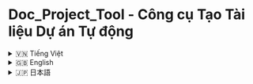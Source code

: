 # Doc_Project_Tool - Công cụ Tạo Tài liệu Dự án Tự động

<details>
<summary>🇻🇳 Tiếng Việt</summary>

## 1. Giới thiệu

**Doc_Project_Tool** là một công cụ Python mạnh mẽ được thiết kế để tự động tạo ra tài liệu dự án một cách nhanh chóng và hiệu quả. Công cụ này quét qua cấu trúc thư mục của dự án, liệt kê các thư mục và tệp, đồng thời trích xuất nội dung của các tệp mã nguồn phổ biến (như Python, JavaScript, Java, HTML, CSS, Shell scripts, v.v.) để đưa vào tài liệu.

**Mục tiêu chính của Doc_Project_Tool là:**

- **Tiết kiệm thời gian:** Tự động hóa quá trình tạo tài liệu, loại bỏ công việc thủ công tốn thời gian.
- **Dễ sử dụng:** Giao diện người dùng đồ họa trực quan (GUI) giúp người dùng không cần có kiến thức lập trình sâu vẫn có thể sử dụng.
- **Linh hoạt:** Hỗ trợ cấu hình các thư mục và tệp loại trừ, định dạng đầu ra (TXT hoặc Markdown), giúp tùy chỉnh tài liệu theo nhu cầu.
- **Tài liệu chi tiết:** Tạo ra tài liệu rõ ràng, dễ đọc, giúp người khác nhanh chóng nắm bắt cấu trúc và nội dung dự án.

**Ai nên sử dụng Doc_Project_Tool?**

- **Lập trình viên:** Muốn nhanh chóng tạo tài liệu cho dự án cá nhân hoặc dự án nhóm để chia sẻ, lưu trữ, hoặc bàn giao.
- **Người quản lý dự án:** Cần tài liệu tổng quan về cấu trúc và các thành phần của dự án để theo dõi và quản lý dự án hiệu quả.
- **Sinh viên/Người học:**  Muốn tạo tài liệu cho các bài tập, đồ án, hoặc dự án học tập một cách chuyên nghiệp.

## 2. Tính năng

**Doc_Project_Tool** cung cấp các tính năng nổi bật sau:

- **Quét nhiều thư mục dự án:**  Hỗ trợ chọn nhiều thư mục dự án cùng lúc, cho phép tạo tài liệu cho các dự án lớn hoặc tổ hợp dự án.
- **Loại trừ thư mục con và tệp:** Cho phép người dùng chỉ định các thư mục con và tệp/phần mở rộng tệp cần loại trừ khỏi quá trình tạo tài liệu, giúp tập trung vào các thành phần quan trọng của dự án.
- **Hỗ trợ định dạng đầu ra TXT và Markdown:**
    - **TXT:** Định dạng văn bản thuần túy, dễ đọc trong mọi trình soạn thảo văn bản.
    - **Markdown (.md):** Định dạng phổ biến cho tài liệu, hỗ trợ định dạng văn bản (tiêu đề, danh sách, code block...), dễ dàng chuyển đổi sang HTML và các định dạng khác. Markdown rất thích hợp để đăng tải tài liệu lên các nền tảng như GitHub, GitLab, v.v.
- **Liệt kê cấu trúc thư mục rõ ràng:** Tài liệu được tạo ra thể hiện cấu trúc thư mục dự án một cách trực quan bằng cách sử dụng ký tự đồ họa ASCII (cho TXT) hoặc định dạng danh sách (cho Markdown), giúp dễ dàng hình dung cấu trúc dự án.
- **Trích xuất và hiển thị nội dung tệp mã nguồn:**  Đối với các tệp có phần mở rộng phổ biến như `.py`, `.js`, `.java`, `.cpp`, `.html`, `.css`, `.bat`, `.sh`, `.txt`, `.env`, công cụ sẽ trích xuất và hiển thị nội dung của chúng trong tài liệu (có syntax highlighting đơn giản bằng cách bao quanh code block bằng ```).
- **Xử lý lỗi và bỏ qua tệp/thư mục:**  Công cụ xử lý các lỗi như "Không tìm thấy tệp/thư mục" hoặc "Lỗi truy cập" một cách mềm dẻo và ghi lại thông tin về các lỗi và các tệp/thư mục bị bỏ qua trong tài liệu đầu ra, giúp người dùng biết được những vấn đề có thể xảy ra.
- **Chế độ Verbose (tùy chọn):** Khi bật chế độ Verbose, tài liệu sẽ hiển thị thêm thông tin chi tiết như số lượng tệp và thư mục đã xử lý.
- **Giao diện người dùng đồ họa (GUI) thân thiện:** Sử dụng thư viện `customtkinter` và `tkinter`, cung cấp giao diện trực quan, dễ sử dụng cho người dùng không chuyên về kỹ thuật.
- **Thông báo hoàn thành và Mở thư mục đầu ra:**  Sau khi tạo tài liệu thành công, công cụ hiển thị thông báo hoàn thành và cung cấp nút để mở nhanh chóng thư mục chứa tài liệu vừa tạo.

## 3. Cấu trúc Dự án

```
Doc_Project_Tool/
├── .git/             (Thư mục Git - không liệt kê khi tạo tài liệu)
├── .gitignore        (File chỉ định các tệp/thư mục Git bỏ qua)
├── Core/             (Thư mục chứa mã nguồn chính của công cụ)
│   ├── Tool.py       (File mã nguồn Python chính của công cụ)
├── moitruongao/     (Thư mục môi trường ảo Python - có thể liệt kê hoặc loại trừ)
├── run.bat           (File batch để chạy ứng dụng trên Windows)
```

- **`.git/`**: Thư mục Git chứa thông tin về lịch sử phiên bản của dự án. (Thường được loại trừ khỏi tài liệu).
- **`.gitignore`**: File văn bản liệt kê các file và thư mục mà Git sẽ bỏ qua, không theo dõi và không commit.
- **`Core/`**: Thư mục chứa mã nguồn Python chính của công cụ.
    - **`Tool.py`**: File Python chứa toàn bộ logic của công cụ, giao diện người dùng, và các chức năng tạo tài liệu.
- **`moitruongao/`**: Thư mục môi trường ảo Python. Thư mục này chứa các thư viện Python riêng biệt cho dự án này, giúp tránh xung đột phiên bản thư viện với các dự án khác. (Có thể được đưa vào tài liệu nếu bạn không loại trừ).
- **`run.bat`**: File batch script (trên Windows) giúp kích hoạt môi trường ảo và chạy file `Tool.py` một cách dễ dàng.

## 4. Cài đặt

### Điều kiện tiên quyết

Trước khi cài đặt và sử dụng **Doc_Project_Tool**, bạn cần đảm bảo rằng hệ thống của bạn đã cài đặt:

1. **Python:** Phiên bản Python 3.8 trở lên. Bạn có thể tải Python từ trang web chính thức: [https://www.python.org/downloads/](https://www.python.org/downloads/)

2. **pip:** (Thường được cài đặt cùng với Python) Pip là trình quản lý gói cho Python, dùng để cài đặt các thư viện cần thiết cho dự án.

### Các bước cài đặt

1. **Tải Dự án:** Clone hoặc tải xuống mã nguồn của dự án **Doc_Project_Tool** từ GitHub (hoặc nguồn cung cấp khác).

   ```bash
   git clone [URL_repository_GitHub_của_bạn]
   cd Doc_Project_Tool
   ```

2. **Tạo Môi trường Ảo (khuyến khích):**  Sử dụng môi trường ảo giúp quản lý các thư viện Python cho từng dự án một cách độc lập. Trong thư mục dự án **Doc_Project_Tool**, chạy lệnh sau để tạo môi trường ảo có tên `moitruongao`:

   ```bash
   python -m venv moitruongao
   ```

3. **Kích hoạt Môi trường Ảo:**

   - **Trên Windows:** Chạy file `run.bat` trong thư mục dự án. File `run.bat` sẽ tự động kích hoạt môi trường ảo và chạy ứng dụng.

     Hoặc, bạn có thể kích hoạt thủ công bằng lệnh sau trong Command Prompt hoặc PowerShell:
     ```bash
     moitruongao\Scripts\activate.bat
     ```

   - **Trên macOS/Linux:** Chạy lệnh sau trong Terminal:
     ```bash
     source moitruongao/bin/activate
     ```

4. **Cài đặt Thư viện (nếu cần):** **Doc_Project_Tool** sử dụng các thư viện sau: `customtkinter`, `tkinter`, và `ttk`.  Các thư viện này đã được import trong file `Tool.py`, nhưng nếu bạn gặp lỗi thiếu thư viện khi chạy, hãy đảm bảo chúng đã được cài đặt trong môi trường ảo.

   Mở file `run.bat` bạn sẽ thấy dòng: `pip install -r requirements.txt`.  File `requirements.txt` (nếu có trong repository) sẽ liệt kê các thư viện cần thiết.

   Nếu file `requirements.txt` không có, bạn có thể tự cài đặt các thư viện (trong khi môi trường ảo đang được kích hoạt) bằng lệnh `pip install`:
   ```bash
   pip install customtkinter tkinter ttkbootstrap
   ```
   (Lưu ý: `ttkbootstrap` là một theme cho `tkinter`, không bắt buộc. `customtkinter` đã bao gồm nhiều theme đẹp, `ttkbootstrap` có thể không cần thiết.)

5. **Chạy Ứng dụng:**

   - **Trên Windows (khuyến khích):** Chạy file `run.bat`. File này sẽ kích hoạt môi trường ảo (nếu chưa) và sau đó chạy file `Core\Tool.py` để khởi động ứng dụng GUI.

   - **Chạy trực tiếp (mọi hệ điều hành sau khi kích hoạt môi trường ảo):**
     Di chuyển đến thư mục `Core/` và chạy lệnh:
     ```bash
     cd Core
     python Tool.py
     ```

     Hoặc, từ thư mục gốc dự án, chạy:
     ```bash
     python Core/Tool.py
     ```

     Giao diện đồ họa của **Doc_Project_Tool** sẽ hiện lên.

## 5. Cách Sử dụng

### Giao diện Người dùng Đồ họa (GUI)

Khi chạy file `Tool.py` hoặc `run.bat`, bạn sẽ thấy giao diện chính của **Doc_Project_Tool**:

Giao diện được chia thành các phần chính:

1. **Chọn Thư mục Dự án:**  Khu vực này cho phép bạn thêm và quản lý các thư mục dự án mà bạn muốn tạo tài liệu.
    - **Danh sách Thư mục Dự án:** Hiển thị danh sách các thư mục đã được chọn.
    - **Nút "Thêm":**  Mở hộp thoại chọn thư mục để thêm thư mục dự án vào danh sách.
    - **Nút "Xóa":** Xóa thư mục đang được chọn khỏi danh sách.

2. **Cài đặt Loại trừ:** Khu vực này dùng để cấu hình các loại trừ.
    - **Thư mục con loại trừ:** Một text box lớn để bạn nhập danh sách các tên thư mục con cần loại trừ (ví dụ: `__pycache__`, `venv`, `.git`). Mỗi tên thư mục con trên một dòng.
    - **Tệp loại trừ:**  Một text box lớn để nhập danh sách các phần mở rộng tệp hoặc tên tệp cần loại trừ (ví dụ: `.pyc`, `desktop.ini`, `.json`, `*.log`). Mỗi phần mở rộng hoặc tên tệp trên một dòng.
    - **Nút "Thêm mặc định":** Điền sẵn danh sách các thư mục con và tệp loại trừ mặc định (thường dùng).

3. **Cài đặt Đầu ra:**  Khu vực cấu hình thư mục đầu ra và tên file tài liệu.
    - **Thư mục Đầu ra:**
        - **Label "Thư mục đầu ra":** Nhãn cho trường thư mục đầu ra.
        - **Trường nhập đường dẫn:** Hiển thị đường dẫn thư mục đầu ra hiện tại (mặc định là thư mục hiện tại "."). Bạn có thể nhập trực tiếp đường dẫn hoặc sử dụng nút "Chọn...".
        - **Nút "Chọn...":** Mở hộp thoại chọn thư mục để chọn thư mục đầu ra.
    - **Tên tệp:**
        - **Label "Tên tệp":** Nhãn cho trường tên tệp.
        - **Trường nhập tên tệp cơ sở:**  Nhập tên tệp cơ sở (ví dụ: `tai_lieu_du_an`). Tên file cuối cùng sẽ có dạng `[tên_tệp_cơ_sở].txt` hoặc `[tên_tệp_cơ_sở].md`, có thể có thêm số thứ tự nếu file đã tồn tại.

4. **Định dạng Đầu ra:** Lựa chọn định dạng tài liệu đầu ra:
    - **Radio button "txt":**  Chọn định dạng văn bản thuần túy `.txt`.
    - **Radio button "Markdown":** Chọn định dạng Markdown `.md`.

5. **Tùy chọn & Thực thi:**
    - **Checkbox "Verbose":**  Bật chế độ verbose để hiển thị thêm thông tin chi tiết trong tài liệu đầu ra (số tệp, thư mục đã xử lý).
    - **Nút "Tạo Tài Liệu":** Nút chính để bắt đầu quá trình tạo tài liệu dự án. Nhấn nút này sau khi đã cấu hình xong các cài đặt.

6. **Hiển thị Đầu ra:**  Text box lớn ở cuối giao diện để hiển thị các thông báo trong quá trình tạo tài liệu, cũng như các thông báo lỗi, cảnh báo, và thông báo hoàn thành.

### Giải thích các Trường Nhập

- **Thư mục Dự án:** Chọn một hoặc nhiều thư mục gốc của dự án mà bạn muốn tạo tài liệu cấu trúc và nội dung.
- **Thư mục con loại trừ:** Liệt kê các thư mục con (nằm trong các thư mục dự án đã chọn) mà bạn muốn bỏ qua, không đưa vào tài liệu. Ví dụ: `__pycache__`, `node_modules`, `venv`, `.git`. Mỗi thư mục con trên một dòng.
- **Tệp loại trừ:**  Liệt kê các phần mở rộng tệp (ví dụ: `.pyc`, `.log`, `.tmp`) hoặc tên tệp cụ thể mà bạn muốn bỏ qua. Ví dụ: `.log`, `temp.txt`, `*.bak`.  Mỗi loại trừ trên một dòng.
- **Thư mục Đầu ra:**  Chọn thư mục mà bạn muốn lưu file tài liệu được tạo ra. Nếu bạn không chọn, file sẽ được lưu trong thư mục hiện tại của ứng dụng.
- **Tên tệp:**  Đặt tên cho file tài liệu đầu ra (ví dụ: `project_docs`). Tên file cuối cùng sẽ được thêm phần mở rộng `.txt` hoặc `.md` tùy theo định dạng bạn chọn, và có thể thêm số nếu file trùng tên đã tồn tại.
- **Định dạng:** Chọn giữa `.txt` (văn bản thuần túy) hoặc `.md` (Markdown) cho tài liệu đầu ra.
- **Verbose:**  Nếu đánh dấu vào checkbox "Verbose", tài liệu sẽ bao gồm thêm thông tin về số lượng file và thư mục đã được xử lý.

**Quy trình sử dụng:**

1. **Thêm Thư mục Dự án:** Nhấn nút "Thêm" để chọn một hoặc nhiều thư mục dự án. Các thư mục đã chọn sẽ hiển thị trong danh sách.
2. **Cấu hình Loại trừ (tùy chọn):**  Nhập các thư mục con và tệp cần loại trừ vào các text box tương ứng. Hoặc nhấn "Thêm mặc định" để sử dụng danh sách loại trừ phổ biến.
3. **Chọn Thư mục Đầu ra:** Chọn thư mục bạn muốn lưu tài liệu. Nếu bạn không thay đổi, file sẽ được lưu trong thư mục hiện tại của ứng dụng.
4. **Nhập Tên tệp:** Nhập tên cơ sở cho file tài liệu.
5. **Chọn Định dạng Đầu ra:** Chọn "txt" hoặc "Markdown".
6. **Chọn Verbose (tùy chọn):** Đánh dấu vào checkbox "Verbose" nếu muốn.
7. **Nhấn "Tạo Tài Liệu":**  Nhấn nút này để bắt đầu quá trình tạo tài liệu.
8. **Theo dõi Đầu ra:** Xem text box "Hiển thị Đầu ra" để theo dõi tiến trình, thông báo lỗi, và thông báo hoàn thành.
9. **Kiểm tra Tài liệu:** Sau khi hoàn thành, kiểm tra file tài liệu được tạo ra trong thư mục đầu ra bạn đã chọn. Nhấn nút "Đi tới thư mục" trong hộp thoại hoàn thành để mở thư mục chứa tài liệu.

## 6. Ví dụ Sử dụng

Để giúp bạn dễ dàng hình dung cách sử dụng **Doc_Project_Tool**, chúng ta sẽ xem xét một số ví dụ minh họa cụ thể:

### Ví dụ 1: Tạo tài liệu TXT cơ bản cho một dự án Python nhỏ

**Tình huống:** Bạn có một dự án Python đơn giản tên là `my_python_project` có cấu trúc như sau:

```
my_python_project/
├── main.py
├── utils/
│   ├── helper.py
└── requirements.txt
```

Bạn muốn tạo một tài liệu TXT đơn giản để xem cấu trúc dự án và nội dung các file code Python.

**Các bước thực hiện:**

1. **Khởi động Doc_Project_Tool:** Chạy file `run.bat` (Windows) hoặc `python Core/Tool.py` (macOS/Linux) để mở giao diện ứng dụng.

2. **Thêm Thư mục Dự án:**
   - Nhấn nút **"Thêm"** trong khu vực **"Chọn Thư mục Dự án"**.
   - Chọn thư mục `my_python_project` từ hộp thoại chọn thư mục và nhấn **"Chọn Thư mục"**.
   - Thư mục `my_python_project` sẽ xuất hiện trong danh sách **Thư mục Dự án**.

3. **Cài đặt Loại trừ:**  Để ví dụ đơn giản, chúng ta sẽ **không** loại trừ thư mục con hoặc tệp nào. Để trống các text box **"Thư mục con loại trừ"** và **"Tệp loại trừ"**.

4. **Cài đặt Đầu ra:**
   - **Thư mục Đầu ra:** Để mặc định (thường là thư mục hiện tại của ứng dụng).
   - **Tên tệp:** Nhập `tai_lieu_python_project` vào trường **"Tên tệp"**.

5. **Định dạng Đầu ra:** Chọn radio button **"txt"** để tạo tài liệu định dạng TXT.

6. **Tùy chọn Verbose:** Để ví dụ này đơn giản, **không đánh dấu** vào checkbox **"Verbose"**.

7. **Thực thi:** Nhấn nút **"Tạo Tài Liệu"**.

8. **Xem kết quả:** Sau khi quá trình tạo tài liệu hoàn tất (thông báo "Hoàn thành" hiện ra), mở thư mục đầu ra bạn đã chọn. Bạn sẽ thấy file `tai_lieu_python_project.txt`.

**Nội dung file `tai_lieu_python_project.txt` (ví dụ):**

```txt
Dự án: my_python_project - ...

my_python_project/
├── main.py
└── utils/
    └── helper.py


my_python_project/
**main.py**
```python
def main():
    print("Xin chào từ my_python_project!")
    # Gọi hàm helper từ module utils
    from utils import helper
    helper.say_hello("Người dùng")

if __name__ == "__main__":
    main()
```

```
**utils\helper.py**
```python
def say_hello(name):
    print(f"Xin chào, {name} từ module helper!")
```


**Giải thích:**

- Tài liệu TXT đã được tạo thành công trong thư mục đầu ra.
- Cấu trúc thư mục `my_python_project` được liệt kê rõ ràng.
- Nội dung của các file Python (`main.py`, `utils\helper.py`) đã được trích xuất và hiển thị bên dưới, được bao quanh bởi ``` để đánh dấu code block.

---

### Ví dụ 2: Tạo tài liệu Markdown cho dự án Web và loại trừ thư mục môi trường ảo

**Tình huống:** Bạn có một dự án web front-end sử dụng HTML, CSS, JavaScript và có thư mục môi trường ảo `venv` mà bạn muốn loại trừ khỏi tài liệu. Cấu trúc dự án có thể như sau:

```
my_web_project/
├── index.html
├── css/
│   └── styles.css
├── js/
│   └── script.js
├── img/
│   └── logo.png   (Chúng ta sẽ loại trừ file ảnh này)
└── venv/          (Thư mục môi trường ảo cần loại trừ)
```

Bạn muốn tạo tài liệu Markdown, loại trừ thư mục `venv` và file ảnh `logo.png`.

**Các bước thực hiện:**

1. **Khởi động Doc_Project_Tool.**

2. **Thêm Thư mục Dự án:** Thêm thư mục `my_web_project` vào danh sách dự án như trong Ví dụ 1.

3. **Cài đặt Loại trừ:**
   - **Thư mục con loại trừ:** Trong text box **"Thư mục con loại trừ"**, nhập `venv`.
   - **Tệp loại trừ:** Trong text box **"Tệp loại trừ"**, nhập `logo.png`.

4. **Cài đặt Đầu ra:**
   - **Thư mục Đầu ra:** Chọn thư mục mong muốn, ví dụ: thư mục Desktop.
   - **Tên tệp:** Nhập `tai_lieu_web_project` vào trường **"Tên tệp"**.

5. **Định dạng Đầu ra:** Chọn radio button **"Markdown"** để tạo tài liệu định dạng Markdown.

6. **Tùy chọn Verbose:** **Có thể đánh dấu** vào checkbox **"Verbose"** nếu bạn muốn xem thông tin chi tiết về quá trình xử lý.

7. **Thực thi:** Nhấn nút **"Tạo Tài Liệu"**.

8. **Xem kết quả:** Sau khi hoàn tất, mở thư mục Desktop (hoặc thư mục đầu ra đã chọn). Bạn sẽ thấy file `tai_lieu_web_project.md`.

**Một phần nội dung file `tai_lieu_web_project.md` (ví dụ):**

```markdown
# Dự án: my_web_project - ...

my_web_project/
├── index.html
├── css/
│   └── styles.css
├── js/
│   └── script.js
├── img/
└── venv/          (Không liệt kê)


### [Xử lý file]
✅ my_web_project/index.html

- 📁 Thư mục đã quét: 2
- 📄 Tệp đã quét: 3
- 📂 Thư mục bỏ qua:
    └──venv
- 📄 Tệp bỏ qua:
    └── img\logo.png

**index.html**

```html
<!DOCTYPE html>
<html lang="en">
<head>
    <meta charset="UTF-8">
    <title>Trang Web của Tôi</title>
    <link rel="stylesheet" href="css/styles.css">
</head>
<body>
    <h1>Chào mừng đến với Trang Web của Tôi!</h1>
    <img src="img/logo.png" alt="Logo">
    <script src="js/script.js"></script>
</body>
</html>


**css\styles.css**

```css
body {
    font-family: sans-serif;
}
h1 {
    color: blue;
}


**js\script.js**

```javascript
console.log("Trang web đã được tải!");

```

**Giải thích:**

- Tài liệu Markdown đã được tạo thành công.
- Cấu trúc thư mục hiển thị dưới dạng danh sách Markdown.
- Thư mục `venv/` và file `img/logo.png` đã được loại trừ và được ghi rõ trong phần "Thư mục bỏ qua" và "Tệp bỏ qua" ở cuối tài liệu.
- Nội dung của các file HTML, CSS, JavaScript đã được trích xuất và hiển thị trong Markdown code blocks (```markdown).

---

### Khám phá thêm

Thử nghiệm với các cài đặt khác nhau như bật chế độ **"Verbose"**, thêm nhiều thư mục dự án, và tùy chỉnh danh sách loại trừ để khám phá toàn bộ khả năng của **Doc_Project_Tool**.

Chúc bạn tạo tài liệu dự án thành công!

## 7. Cấu hình Nâng cao

### File loại trừ mặc định

**Doc_Project_Tool** đã cài đặt sẵn một số thư mục con và phần mở rộng tệp loại trừ mặc định, được coi là phổ biến và thường không cần thiết trong tài liệu dự án, ví dụ:

**Thư mục con loại trừ mặc định:**
```
__pycache__
moitruongao
venv
.git
.vscode
bieutuong
memory
node_modules
uploads
chats
```

**Tệp loại trừ mặc định:**
```
.pyc
desktop.ini
.json
.txt
.rar
requirements.txt
ex.json
.jpg
.mp3
```

Bạn có thể tùy chỉnh danh sách này bằng cách chỉnh sửa trực tiếp trong các text box "Thư mục con loại trừ" và "Tệp loại trừ" trong giao diện GUI.  Nút "Thêm mặc định" sẽ giúp bạn nhanh chóng khôi phục lại danh sách loại trừ mặc định nếu bạn muốn.

### Định dạng Đầu ra

**Doc_Project_Tool** hỗ trợ hai định dạng đầu ra chính: **TXT** và **Markdown**.

- **TXT (.txt):** Tạo file văn bản thuần túy, dễ đọc bằng bất kỳ trình soạn thảo văn bản nào. Cấu trúc thư mục được biểu diễn bằng ký tự ASCII. Nội dung file code được bao quanh bởi ``` để đánh dấu code block (nhưng không có syntax highlighting). Phù hợp để đọc nhanh hoặc in ra.

- **Markdown (.md):** Tạo file Markdown, một định dạng rất phổ biến cho tài liệu kỹ thuật. Markdown cho phép định dạng văn bản phong phú hơn (tiêu đề, danh sách, code block, ...) và dễ dàng chuyển đổi sang HTML. Cấu trúc thư mục được biểu diễn bằng danh sách Markdown. Nội dung file code được bao quanh bởi ```markdown để tạo code block Markdown. Định dạng Markdown rất thích hợp để xem trực tuyến trên GitHub, GitLab, hoặc sử dụng với các công cụ tạo tài liệu tĩnh (static site generators).

Bạn có thể chọn định dạng đầu ra phù hợp với nhu cầu sử dụng của mình trước khi tạo tài liệu.

</details>

<details>
<summary>🇬🇧 English</summary>

## 1. Introduction

**Doc_Project_Tool** is a powerful Python tool designed to automatically generate project documentation quickly and efficiently. It scans through the project's directory structure, lists directories and files, and extracts the content of common source code files (such as Python, JavaScript, Java, HTML, CSS, Shell scripts, etc.) for inclusion in the documentation.

**The main goals of Doc_Project_Tool are:**

- **Save Time:** Automate the documentation process, eliminating time-consuming manual work.
- **Easy to Use:** An intuitive Graphical User Interface (GUI) makes it accessible to users without deep programming knowledge.
- **Flexible:** Supports configuration of excluded directories and files, and output formats (TXT or Markdown), allowing customization to meet specific needs.
- **Detailed Documentation:** Generates clear, easy-to-read documentation, helping others quickly understand project structure and content.

**Who should use Doc_Project_Tool?**

- **Programmers:** Who want to quickly create documentation for personal or team projects for sharing, archiving, or handover.
- **Project Managers:** Who need an overview of project structure and components for effective project tracking and management.
- **Students/Learners:** Who want to create professional-looking documentation for assignments, projects, or learning exercises.

## 2. Features

**Doc_Project_Tool** offers the following key features:

- **Scan Multiple Project Directories:** Supports selecting multiple project directories at once, allowing documentation generation for large or combined projects.
- **Exclude Subdirectories and Files:** Allows users to specify subdirectories and file extensions/names to exclude from documentation generation, focusing on essential project components.
- **TXT and Markdown Output Formats Supported:**
    - **TXT:** Plain text format, easily readable in any text editor.
    - **Markdown (.md):** Popular documentation format, supports text formatting (headings, lists, code blocks...), and easily convertible to HTML and other formats. Markdown is well-suited for online documentation platforms like GitHub, GitLab, etc.
- **Clear Directory Structure Listing:** Generated documentation visually represents the project's directory structure using ASCII art characters (for TXT) or list formatting (for Markdown), providing an easy-to-grasp project overview.
- **Source Code File Content Extraction and Display:** For files with common extensions like `.py`, `.js`, `.java`, `.cpp`, `.html`, `.css`, `.bat`, `.sh`, `.txt`, `.env`, the tool extracts and displays their content in the documentation (with basic syntax highlighting by enclosing code blocks in ```).
- **Error Handling and File/Directory Skipping:** The tool gracefully handles errors like "File/directory not found" or "Permission denied," and records information about errors and skipped files/directories in the output documentation, informing users of potential issues.
- **Verbose Mode (Optional):** When Verbose mode is enabled, the documentation includes detailed information such as the number of files and directories processed.
- **User-Friendly Graphical User Interface (GUI):** Uses `customtkinter` and `tkinter` libraries to provide an intuitive, easy-to-use interface for non-technical users.
- **Completion Notification and Output Directory Opening:** Upon successful documentation generation, the tool displays a completion message and provides a button to quickly open the directory containing the generated documentation.

## 3. Project Structure

```
Doc_Project_Tool/
├── .git/             (Git Directory - not listed in documentation)
├── .gitignore        (File specifying files/directories Git should ignore)
├── Core/             (Directory containing the core source code of the tool)
│   ├── Tool.py       (Main Python source code file of the tool)
├── moitruongao/     (Python virtual environment directory - can be listed or excluded)
├── run.bat           (Batch file to run the application on Windows)
```

- **`.git/`**: Git directory containing version history. (Usually excluded from documentation).
- **`.gitignore`**: Text file listing files and directories Git should ignore from tracking and committing.
- **`Core/`**: Directory containing the main Python source code of the tool.
    - **`Tool.py`**: Python file containing the tool's entire logic, user interface, and documentation generation functionalities.
- **`moitruongao/`**: Python virtual environment directory. This directory contains isolated Python libraries for this project, avoiding version conflicts with other projects. (Can be included in documentation if not excluded).
- **`run.bat`**: Batch script (on Windows) to easily activate the virtual environment and run `Tool.py`.

## 4. Installation

### Prerequisites

Before installing and using **Doc_Project_Tool**, ensure your system has the following installed:

1. **Python:** Python version 3.8 or later. You can download Python from the official website: [https://www.python.org/downloads/](https://www.python.org/downloads/)

2. **pip:** (Usually installed with Python) Pip is a package manager for Python, used to install necessary libraries for the project.

### Installation Steps

1. **Download Project:** Clone or download the source code of the **Doc_Project_Tool** project from GitHub (or other source).

   ```bash
   git clone [Your_GitHub_Repository_URL]
   cd Doc_Project_Tool
   ```

2. **Create Virtual Environment (Recommended):** Using a virtual environment helps manage Python libraries for each project independently. In the **Doc_Project_Tool** project directory, run the following command to create a virtual environment named `moitruongao`:

   ```bash
   python -m venv moitruongao
   ```

3. **Activate Virtual Environment:**

   - **On Windows:** Run the `run.bat` file in the project directory. `run.bat` will automatically activate the virtual environment and run the application.

     Alternatively, you can manually activate it using the following command in Command Prompt or PowerShell:
     ```bash
     moitruongao\Scripts\activate.bat
     ```

   - **On macOS/Linux:** Run the following command in the Terminal:
     ```bash
     source moitruongao/bin/activate
     ```

4. **Install Libraries (If Necessary):** **Doc_Project_Tool** uses the following libraries: `customtkinter`, `tkinter`, and `ttk`. These libraries are imported in `Tool.py`, but if you encounter library missing errors, ensure they are installed in the virtual environment.

   Open `run.bat`, and you'll find the line: `pip install -r requirements.txt`. The `requirements.txt` file (if available in the repository) lists the necessary libraries.

   If `requirements.txt` is not present, you can install the libraries manually (while the virtual environment is activated) using the `pip install` command:
   ```bash
   pip install customtkinter tkinter ttkbootstrap
   ```
   (Note: `ttkbootstrap` is a theme for `tkinter`, optional. `customtkinter` already includes beautiful themes; `ttkbootstrap` may not be necessary.)

5. **Run Application:**

   - **On Windows (Recommended):** Run the `run.bat` file. This file will activate the virtual environment (if not already active) and then run `Core\Tool.py` to start the GUI application.

   - **Run Directly (Any OS after activating virtual environment):**
     Navigate to the `Core/` directory and run the command:
     ```bash
     cd Core
     python Tool.py
     ```

     Or, from the project root directory, run:
     ```bash
     python Core/Tool.py
     ```

     The graphical interface of **Doc_Project_Tool** will appear.

## 5. How to Use

### Graphical User Interface (GUI)

When you run `Tool.py` or `run.bat`, you will see the main interface of **Doc_Project_Tool**:

The interface is divided into main sections:

1. **Select Project Directory:** This area allows you to add and manage the project directories for which you want to generate documentation.
    - **Project Directories List:** Displays the list of selected project directories.
    - **"Add" Button:** Opens a directory selection dialog to add a project directory to the list.
    - **"Remove" Button:** Removes the currently selected directory from the list.

2. **Exclusion Settings:** This area is used to configure exclusions.
    - **Excluded Subdirectories:** A large textbox where you can enter a list of subdirectory names to exclude (e.g., `__pycache__`, `venv`, `.git`). Each subdirectory name on a new line.
    - **Excluded Files:** A large textbox to enter a list of file extensions or filenames to exclude (e.g., `.pyc`, `desktop.ini`, `.json`, `*.log`). Each extension or filename on a new line.
    - **"Add Defaults" Button:** Fills in a pre-defined list of commonly used excluded subdirectories and files.

3. **Output Settings:** Area for configuring the output directory and documentation filename.
    - **Output Directory:**
        - **"Output Directory" Label:** Label for the output directory field.
        - **Path Entry Field:** Displays the current output directory path (default is the current directory "."). You can directly enter a path or use the "Browse..." button.
        - **"Browse..." Button:** Opens a directory selection dialog to choose the output directory.
    - **Filename:**
        - **"Filename" Label:** Label for the filename field.
        - **Base Filename Entry Field:** Enter the base filename (e.g., `project_documentation`). The final filename will be `[base_filename].txt` or `[base_filename].md`, potentially with a numeric suffix if a file with the same name already exists.

4. **Output Format:** Select the output documentation format:
    - **"txt" Radio Button:** Selects plain text `.txt` format.
    - **"Markdown" Radio Button:** Selects Markdown `.md` format.

5. **Options & Execution:**
    - **"Verbose" Checkbox:** Enables verbose mode to include more detailed information in the output documentation (number of files, directories processed).
    - **"Generate Documentation" Button:** The main button to start the project documentation generation process. Click this button after configuring all settings.

6. **Output Display:** A large textbox at the bottom of the interface to display messages during documentation generation, including error messages, warnings, and completion notifications.

### Input Field Explanations

- **Project Directories:** Select one or more root directories of the projects for which you want to document structure and content.
- **Excluded Subdirectories:** List subdirectory names (within the selected project directories) that you want to skip and not include in the documentation. Example: `__pycache__`, `node_modules`, `venv`, `.git`. Each subdirectory name on a new line.
- **Excluded Files:** List file extensions (e.g., `.pyc`, `.log`, `.tmp`) or specific filenames you want to skip. Example: `.log`, `temp.txt`, `*.bak`. Each exclusion on a new line.
- **Output Directory:** Choose the directory where you want to save the generated documentation file. If you don't choose, the file will be saved in the application's current directory.
- **Filename:** Set a name for the output documentation file (e.g., `project_docs`). The actual filename will have the extension `.txt` or `.md` depending on the format you choose, and may have a number appended if a filename already exists.
- **Format:** Choose between `.txt` (plain text) or `.md` (Markdown) for the output documentation.
- **Verbose:** If you check the "Verbose" checkbox, the documentation will include extra information about the number of files and directories processed.

**Usage Procedure:**

1. **Add Project Directories:** Click the "Add" button to select one or more project directories. Selected directories will appear in the list.
2. **Configure Exclusions (Optional):** Enter subdirectories and files to exclude in the corresponding text boxes. Or click "Add Defaults" to use the common exclusion list.
3. **Choose Output Directory:** Select the directory where you want to save the documentation. If you don't change it, the file will be saved in the application's current directory.
4. **Enter Filename:** Enter a base name for the documentation file.
5. **Choose Output Format:** Select "txt" or "Markdown".
6. **Select Verbose (Optional):** Check the "Verbose" checkbox if desired.
7. **Click "Generate Documentation":** Click this button to start the documentation generation process.
8. **Monitor Output:** Watch the "Output Display" textbox to monitor progress, error messages, and completion notifications.
9. **Check Documentation:** After completion, check the documentation file generated in the output directory you selected. Click "Go to Folder" in the completion dialog to open the directory containing the documentation.

## 6. Usage Examples

To help you visualize how to use **Doc_Project_Tool**, let's look at some specific usage examples:

### Example 1: Generate Basic TXT Documentation for a Small Python Project

**Scenario:** You have a simple Python project named `my_python_project` with the following structure:

```
my_python_project/
├── main.py
├── utils/
│   ├── helper.py
└── requirements.txt
```

You want to generate basic TXT documentation to view the project structure and the content of the Python code files.

**Steps to Follow:**

1. **Launch Doc_Project_Tool:** Run `run.bat` (Windows) or `python Core/Tool.py` (macOS/Linux) to open the application interface.

2. **Add Project Directory:**
   - Click the **"Add"** button in the **"Select Project Directory"** area.
   - Select the `my_python_project` directory from the directory selection dialog and click **"Select Folder"**.
   - The `my_python_project` directory will appear in the **Project Directories** list.

3. **Exclusion Settings:** For this simple example, we will **not** exclude any subdirectories or files. Leave the **"Excluded Subdirectories"** and **"Excluded Files"** textboxes empty.

4. **Output Settings:**
   - **Output Directory:** Leave it as default (usually the application's current directory).
   - **Filename:** Enter `python_project_docs` in the **"Filename"** field.

5. **Output Format:** Select the **"txt"** radio button to generate TXT format documentation.

6. **Verbose Option:** For this simple example, **do not check** the **"Verbose"** checkbox.

7. **Execute:** Click the **"Generate Documentation"** button.

8. **View Results:** After the documentation generation is complete (the "Completion" message appears), open the output directory you selected. You will see the file `python_project_docs.txt`.

**Content of `python_project_docs.txt` (Example):**

```txt
Project: my_python_project - ...

my_python_project/
├── main.py
└── utils/
    └── helper.py


my_python_project/
**main.py**
```python
def main():
    print("Hello from my_python_project!")
    # Call helper function from utils module
    from utils import helper
    helper.say_hello("User")

if __name__ == "__main__":
    main()
```

```
**utils\helper.py**
```python
def say_hello(name):
    print(f"Hello, {name} from helper module!")
```


**Explanation:**

- The TXT documentation file was successfully created in the output directory.
- The `my_python_project` directory structure is listed clearly.
- The content of Python files (`main.py`, `utils\helper.py`) has been extracted and displayed below, enclosed in ``` to mark code blocks.

---

### Example 2: Generate Markdown Documentation for a Web Project and Exclude a Virtual Environment Directory

**Scenario:** You have a front-end web project using HTML, CSS, JavaScript, and a virtual environment directory `venv` that you want to exclude from documentation. The project structure might be:

```
my_web_project/
├── index.html
├── css/
│   └── styles.css
├── js/
│   └── script.js
├── img/
│   └── logo.png   (We will exclude this image file)
└── venv/          (Virtual environment directory to exclude)
```

You want to generate Markdown documentation, exclude the `venv` directory, and exclude the image file `logo.png`.

**Steps to Follow:**

1. **Launch Doc_Project_Tool.**

2. **Add Project Directory:** Add the `my_web_project` directory to the project list as in Example 1.

3. **Exclusion Settings:**
   - **Excluded Subdirectories:** In the **"Excluded Subdirectories"** textbox, enter `venv`.
   - **Excluded Files:** In the **"Excluded Files"** textbox, enter `logo.png`.

4. **Output Settings:**
   - **Output Directory:** Choose the desired directory, e.g., the Desktop.
   - **Filename:** Enter `web_project_docs` in the **"Filename"** field.

5. **Output Format:** Select the **"Markdown"** radio button to generate Markdown format documentation.

6. **Verbose Option:** **You can check** the **"Verbose"** checkbox if you want to see detailed processing information.

7. **Execute:** Click the **"Generate Documentation"** button.

8. **View Results:** After completion, open the Desktop (or the output directory you chose). You will see the file `web_project_docs.md`.

**Partial Content of `web_project_docs.md` (Example):**

```markdown
# Project: my_web_project - ...

my_web_project/
├── index.html
├── css/
│   └── styles.css
├── js/
│   └── script.js
├── img/
└── venv/          (Not listed)


### [File processing]
✅ my_web_project/index.html

- 📁 Directories scanned: 2
- 📄 Files scanned: 3
- 📂 Directories skipped:
    └──venv
- 📄 Files skipped:
    └── img\logo.png

**index.html**

```html
<!DOCTYPE html>
<html lang="en">
<head>
    <meta charset="UTF-8">
    <title>My Web Page</title>
    <link rel="stylesheet" href="css/styles.css">
</head>
<body>
    <h1>Welcome to My Web Page!</h1>
    <img src="img/logo.png" alt="Logo">
    <script src="js/script.js"></script>
</body>
</html>
```

**css\styles.css**

```css
body {
    font-family: sans-serif;
}
h1 {
    color: blue;
}
```

**js\script.js**

```javascript
console.log("Web page loaded!");
```

**Explanation:**

- The Markdown documentation file was successfully created.
- The directory structure is shown as a Markdown list.
- The `venv/` directory and `img/logo.png` file have been excluded and are noted in the "Directories skipped" and "Files skipped" sections at the end of the documentation.
- The content of HTML, CSS, and JavaScript files has been extracted and displayed within Markdown code blocks (```markdown).

---

### Explore More

Experiment with different settings, such as enabling **"Verbose"** mode, adding multiple project directories, and customizing exclusion lists to explore the full capabilities of **Doc_Project_Tool**.

Happy project documenting!

## 7. Advanced Configuration

### Default Exclusion Files

**Doc_Project_Tool** comes pre-configured with some default excluded subdirectories and file extensions, considered common and often unnecessary in project documentation, for example:

**Default Excluded Subdirectories:**
```
__pycache__
moitruongao
venv
.git
.vscode
bieutuong
memory
node_modules
uploads
chats
```

**Default Excluded Files:**
```
.pyc
desktop.ini
.json
.txt
.rar
requirements.txt
ex.json
.jpg
.mp3
```

You can customize this list by directly editing the "Excluded Subdirectories" and "Excluded Files" text boxes in the GUI. The "Add Defaults" button helps you quickly restore the default exclusion list if needed.

### Output Formats

**Doc_Project_Tool** supports two main output formats: **TXT** and **Markdown**.

- **TXT (.txt):** Creates a plain text file, easily readable in any text editor. Directory structure is represented with ASCII art characters. Code file content is enclosed in ``` to mark code blocks (but with no syntax highlighting). Suitable for quick reading or printing.

- **Markdown (.md):** Creates a Markdown file, a very popular format for technical documentation. Markdown allows for richer text formatting (headings, lists, code blocks, ...) and is easily convertible to HTML. Directory structure is represented with Markdown lists. Code file content is enclosed in ```markdown to create Markdown code blocks. The Markdown format is highly suitable for viewing online on platforms like GitHub, GitLab, or using with static site generators.

You can choose the output format that best suits your usage needs before generating the documentation.

</details>

<details>
<summary>🇯🇵 日本語</summary>

## 1. はじめに

**Doc_Project_Tool** は、プロジェクトのドキュメントを迅速かつ効率的に自動生成するために設計された強力なPythonツールです。プロジェクトのディレクトリ構造をスキャンし、ディレクトリとファイルをリストアップし、一般的なソースコードファイル（Python、JavaScript、Java、HTML、CSS、シェルスクリプトなど）のコンテンツをドキュメントに含めるために抽出します。

**Doc_Project_Toolの主な目的:**

- **時間の節約:** ドキュメント作成プロセスを自動化し、時間のかかる手作業を排除します。
- **使いやすさ:** 直感的なGUI（グラフィカルユーザーインターフェース）により、深いプログラミング知識を持たないユーザーでもアクセス可能。
- **柔軟性:** 除外するディレクトリとファイル、および出力形式（TXTまたはMarkdown）の構成をサポートし、特定のニーズに合わせてカスタマイズできます。
- **詳細なドキュメント:** 明確で読みやすいドキュメントを生成し、他の人がプロジェクトの構造とコンテンツを迅速に理解できるようにします。

**誰がDoc_Project_Toolを使用すべきか？**

- **プログラマー:** 個人またはチームプロジェクトのドキュメントを迅速に作成し、共有、アーカイブ、または引き継ぎたい場合。
- **プロジェクトマネージャー:** 効果的なプロジェクト追跡および管理のために、プロジェクト構造とコンポーネントの概要が必要な場合。
- **学生/学習者:** 課題、プロジェクト、または学習活動のためのプロフェッショナルなドキュメントを作成したい場合。

## 2. 機能

**Doc_Project_Tool** は、以下の主な機能を提供します。

- **複数のプロジェクトディレクトリのスキャン:** 複数のプロジェクトディレクトリの同時選択をサポートし、大規模または結合されたプロジェクトのドキュメント生成を可能にします。
- **サブディレクトリとファイルの除外:** ドキュメント生成から除外するサブディレクトリとファイル拡張子/名を指定でき、重要なプロジェクトコンポーネントに焦点を当てることができます。
- **TXTおよびMarkdown出力形式のサポート:**
    - **TXT:** プレーンテキスト形式で、どのテキストエディターでも簡単に読めます。
    - **Markdown（.md）:** 人気のあるドキュメント形式で、テキストフォーマット（見出し、リスト、コードブロックなど）をサポートし、HTMLおよびその他の形式に簡単に変換できます。Markdownは、GitHub、GitLabなどのオンラインドキュメントプラットフォームに最適です。
- **明確なディレクトリ構造リストの表示:** 生成されたドキュメントは、ASCIIアート文字（TXT用）またはリスト形式（Markdown用）を使用してプロジェクトのディレクトリ構造を視覚的に表し、プロジェクトの概要を把握しやすくします。
- **ソースコードファイルのコンテンツの抽出と表示:** `.py`、`.js`、`.java`、`.cpp`、`.html`、`.css`、`.bat`、`.sh`、`.txt`、`.env`などの一般的な拡張子のファイルの場合、ツールはドキュメント内でコンテンツを抽出して表示します（コードブロックを ``` で囲むことで基本的なシンタックスハイライト表示）。
- **エラー処理とファイル/ディレクトリのスキップ:** ツールは「ファイル/ディレクトリが見つかりません」や「アクセス拒否」などのエラーを適切に処理し、エラーとスキップされたファイル/ディレクトリに関する情報を出力ドキュメントに記録し、ユーザーに潜在的な問題を知らせます。
- **詳細モード（オプション）:** 詳細モードを有効にすると、ドキュメントには、処理されたファイルとディレクトリの数などの詳細情報が含まれます。
- **ユーザーフレンドリーなGUI（グラフィカルユーザーインターフェース）:** `customtkinter` および `tkinter` ライブラリを使用して、技術者でないユーザーにも直感的で使いやすいインターフェースを提供します。
- **完了通知と出力ディレクトリのオープン:** ドキュメント生成の成功時に、ツールは完了メッセージを表示し、生成されたドキュメントを含むディレクトリをすばやく開くためのボタンを提供します。

## 3. プロジェクト構造

```
Doc_Project_Tool/
├── .git/             (Gitディレクトリ - ドキュメントにリストされていません)
├── .gitignore        (Gitが無視するファイル/ディレクトリを指定するファイル)
├── Core/             (ツールのコアソースコードを含むディレクトリ)
│   ├── Tool.py       (ツールのメインPythonソースコードファイル)
├── moitruongao/     (Python仮想環境ディレクトリ - リストするか除外するかを選択可能)
├── run.bat           (Windowsでアプリケーションを実行するバッチファイル)
```

- **`.git/`**: バージョン履歴を含むGitディレクトリ。（通常、ドキュメントから除外されます）。
- **`.gitignore`**: Gitが追跡とコミットから無視するファイルとディレクトリをリストしたテキストファイル。
- **`Core/`**: ツールのメインPythonソースコードを含むディレクトリ。
    - **`Tool.py`**: ツールのロジック全体、ユーザーインターフェース、およびドキュメント生成機能を包含するPythonファイル。
- **`moitruongao/`**: Python仮想環境ディレクトリ。このディレクトリには、このプロジェクト用に隔離されたPythonライブラリが含まれており、他のプロジェクトとのバージョン競合を回避します。（除外されていない場合はドキュメントに含めることができます）。
- **`run.bat`**: 仮想環境をアクティブにして `Tool.py` を簡単に実行するためのバッチスクリプト（Windows）。

## 4. インストール

### 前提条件

**Doc_Project_Tool** をインストールして使用する前に、システムに以下がインストールされていることを確認してください。

1. **Python:** Pythonバージョン3.8以降。Python公式サイトからダウンロードできます。[https://www.python.org/downloads/](https://www.python.org/downloads/)

2. **pip:** （通常Pythonと一緒にインストールされます）PipはPythonのパッケージマネージャーであり、プロジェクトに必要なライブラリをインストールするために使用されます。

### インストール手順

1. **プロジェクトのダウンロード:** GitHub（または他のソース）から **Doc_Project_Tool** プロジェクトのソースコードをクローンまたはダウンロードします。

   ```bash
   git clone [Your_GitHub_Repository_URL]
   cd Doc_Project_Tool
   ```

2. **仮想環境の作成（推奨）:** 仮想環境を使用すると、各プロジェクトのPythonライブラリを独立して管理できます。**Doc_Project_Tool** プロジェクトディレクトリで、次のコマンドを実行して `moitruongao` という名前の仮想環境を作成します。

   ```bash
   python -m venv moitruongao
   ```

3. **仮想環境のアクティブ化:**

   - **Windowsの場合:** プロジェクトディレクトリにある `run.bat` ファイルを実行します。 `run.bat` は仮想環境を自動的にアクティブ化し、アプリケーションを実行します。

     または、コマンドプロンプトまたはPowerShellで次のコマンドを使用して手動でアクティブ化することもできます。
     ```bash
     moitruongao\Scripts\activate.bat
     ```

   - **macOS/Linuxの場合:** ターミナルで次のコマンドを実行します。
     ```bash
     source moitruongao/bin/activate
     ```

4. **ライブラリのインストール（必要な場合）:** **Doc_Project_Tool** は、次のライブラリを使用します。`customtkinter`、`tkinter`、および `ttk`。これらのライブラリは `Tool.py` にインポートされていますが、ライブラリが見つからないエラーが発生した場合は、仮想環境にインストールされていることを確認してください。

   `run.bat` を開くと、`pip install -r requirements.txt` という行があります。 `requirements.txt` ファイル（リポジトリで利用可能な場合）には、必要なライブラリがリストされています。

   `requirements.txt` が存在しない場合は、仮想環境がアクティブになっている間に `pip install` コマンドを使用してライブラリを手動でインストールできます。
   ```bash
   pip install customtkinter tkinter ttkbootstrap
   ```
   （注：`ttkbootstrap` は `tkinter` のテーマであり、オプションです。`customtkinter` にはすでに美しいテーマが含まれており、`ttkbootstrap` は必要ない場合があります。）

5. **アプリケーションの実行:**

   - **Windowsの場合（推奨）:** `run.bat` ファイルを実行します。このファイルは仮想環境をアクティブ化し（まだアクティブ化されていない場合）、次に `Core\Tool.py` を実行してGUIアプリケーションを起動します。

   - **直接実行（仮想環境をアクティブ化した後、任意のOS）:**
     `Core/` ディレクトリに移動し、次のコマンドを実行します。
     ```bash
     cd Core
     python Tool.py
     ```

     または、プロジェクトのルートディレクトリから、次を実行します。
     ```bash
     python Core/Tool.py
     ```

     **Doc_Project_Tool** のグラフィカルインターフェースが表示されます。

## 5. 使用方法

### GUI（グラフィカルユーザーインターフェース）

`Tool.py` または `run.bat` を実行すると、**Doc_Project_Tool** のメインインターフェースが表示されます。

インターフェースは、主に次のセクションに分かれています。

1. **プロジェクトディレクトリの選択:** この領域では、ドキュメントを生成するプロジェクトディレクトリを追加および管理できます。
    - **プロジェクトディレクトリリスト:** 選択されたプロジェクトディレクトリのリストを表示します。
    - **[追加]ボタン:** プロジェクトディレクトリをリストに追加するためのディレクトリ選択ダイアログを開きます。
    - **[削除]ボタン:** 現在選択されているディレクトリをリストから削除します。

2. **除外設定:** この領域は、除外を構成するために使用されます。
    - **除外するサブディレクトリ:** 除外するサブディレクトリ名のリストを入力できる大きなテキストボックス（例：`__pycache__`、`venv`、`.git`）。各サブディレクトリ名を新しい行に入力します。
    - **除外するファイル:** 除外するファイル拡張子またはファイル名のリストを入力できる大きなテキストボックス（例：`.pyc`、`desktop.ini`、`.json`、`*.log`）。各拡張子またはファイル名を新しい行に入力します。
    - **[デフォルトを追加]ボタン:** 一般的に使用される除外するサブディレクトリとファイルの事前定義されたリストを挿入します。

3. **出力設定:** 出力ディレクトリとドキュメントファイル名を構成する領域。
    - **出力ディレクトリ:**
        - **[出力ディレクトリ]ラベル:** 出力ディレクトリフィールドのラベル。
        - **パス入力フィールド:** 現在の出力ディレクトリパス（デフォルトは現在のディレクトリ「。」）を表示します。パスを直接入力するか、[参照...]ボタンを使用できます。
        - **[参照...]ボタン:** 出力ディレクトリを選択するためのディレクトリ選択ダイアログを開きます。
    - **ファイル名:**
        - **[ファイル名]ラベル:** ファイル名フィールドのラベル。
        - **基本ファイル名入力フィールド:** 基本ファイル名（例：`project_documentation`）を入力します。最終的なファイル名は `[基本ファイル名].txt` または `[基本ファイル名].md` になり、同じ名前のファイルがすでに存在する場合は、数値サフィックスが付加される可能性があります。

4. **出力形式:** 出力ドキュメント形式を選択します。
    - **[txt]ラジオボタン:** プレーンテキストの`.txt`形式を選択します。
    - **[Markdown]ラジオボタン:** Markdown `.md` 形式を選択します。

5. **オプションと実行:**
    - **[詳細]チェックボックス:** 出力ドキュメントに詳細情報（処理されたファイル数、ディレクトリ数）を含めるために、詳細モードを有効にします。
    - **[ドキュメントを生成]ボタン:** プロジェクトドキュメントの生成プロセスを開始するためのメインボタン。すべての設定を構成したら、このボタンをクリックします。

6. **出力表示:** ドキュメント生成中のメッセージ（エラーメッセージ、警告、完了通知を含む）を表示するための、インターフェースの下部にある大きなテキストボックス。

### 入力フィールドの説明

- **プロジェクトディレクトリ:** 構造とコンテンツを文書化するプロジェクトのルートディレクトリを1つ以上選択します。
- **除外するサブディレクトリ:** ドキュメントに含めずにスキップするサブディレクトリ名（選択したプロジェクトディレクトリ内）をリストします。例：`__pycache__`、`node_modules`、`venv`、`.git`。各サブディレクトリ名を新しい行に入力します。
- **除外するファイル:** スキップするファイル拡張子（例：`.pyc`、`.log`、`.tmp`）または特定のファイル名をリストします。例：`.log`、`temp.txt`、`*.bak`。各除外を新しい行に入力します。
- **出力ディレクトリ:** 生成されたドキュメントファイルを保存するディレクトリを選択します。選択しない場合、ファイルはアプリケーションの現在のディレクトリに保存されます。
- **ファイル名:** 出力ドキュメントファイルの名前を設定します（例：`project_docs`）。実際のファイル名には、選択した形式に応じて拡張子 `.txt` または `.md` が付加され、ファイル名が既に存在する場合は、番号が付加される場合があります。
- **形式:** 出力ドキュメントの形式として `.txt` （プレーンテキスト）または `.md` （Markdown）を選択します。
- **詳細:** [詳細] チェックボックスをオンにすると、ドキュメントには、処理されたファイルとディレクトリの数に関する追加情報が含まれます。

**使用手順:**

1. **プロジェクトディレクトリを追加:** [追加]ボタンをクリックして、1つまたは複数のプロジェクトディレクトリを選択します。選択したディレクトリがリストに表示されます。
2. **除外を構成する（オプション）:** 対応するテキストボックスに除外するサブディレクトリとファイルを入力します。または、[デフォルトを追加] をクリックして、一般的な除外リストを使用します。
3. **出力ディレクトリを選択:** ドキュメントを保存するディレクトリを選択します。変更しない場合、ファイルはアプリケーションの現在のディレクトリに保存されます。
4. **ファイル名を入力:** ドキュメントファイルの基本名を入力します。
5. **出力形式を選択:** [txt] または [Markdown] を選択します。
6. **[詳細] を選択（オプション）:** 必要に応じて [詳細] チェックボックスをオンにします。
7. **[ドキュメントを生成] をクリック:** このボタンをクリックして、ドキュメント生成プロセスを開始します。
8. **出力を監視:** [出力表示] テキストボックスを見て、進行状況、エラーメッセージ、完了通知を監視します。
9. **ドキュメントを確認:** 完了後、選択した出力ディレクトリに生成されたドキュメントファイルを確認します。完了ダイアログの [フォルダーに移動] をクリックして、ドキュメントを含むディレクトリを開きます。

## 6. 使用例

**Doc_Project_Tool** の使用方法を視覚化するために、いくつかの特定の使用例を見てみましょう。

### 例 1：小規模なPythonプロジェクトの基本的なTXTドキュメントを生成する

**シナリオ:** 次のような構造の `my_python_project` という名前のシンプルなPythonプロジェクトがあります。

```
my_python_project/
├── main.py
├── utils/
│   ├── helper.py
└── requirements.txt
```

プロジェクト構造とPythonコードファイルの内容を表示するために、基本的なTXTドキュメントを生成します。

**実行する手順:**

1. **Doc_Project_Toolを起動:** `run.bat` (Windows) または `python Core/Tool.py` (macOS/Linux) を実行して、アプリケーションインターフェースを開きます。

2. **プロジェクトディレクトリを追加:**
   - **[プロジェクトディレクトリを選択]** 領域の **[追加]** ボタンをクリックします。
   - ディレクトリ選択ダイアログから `my_python_project` ディレクトリを選択し、**[フォルダーを選択]** をクリックします。
   - `my_python_project` ディレクトリが **プロジェクトディレクトリ** リストに表示されます。

3. **除外設定:** この簡単な例では、サブディレクトリまたはファイルを除外**しません**。**[除外するサブディレクトリ]** および **[除外するファイル]** テキストボックスを空のままにします。

4. **出力設定:**
   - **出力ディレクトリ:** デフォルトのままにします（通常はアプリケーションの現在のディレクトリ）。
   - **ファイル名:** **[ファイル名]** フィールドに `python_project_docs` と入力します。

5. **出力形式:** **[txt]** ラジオボタンを選択して、TXT形式のドキュメントを生成します。

6. **詳細オプション:** この簡単な例では、**[詳細]** チェックボックスを**オンにしません**。

7. **実行:** **[ドキュメントを生成]** ボタンをクリックします。

8. **結果を表示:** ドキュメントの生成が完了したら（「完了」メッセージが表示されたら）、選択した出力ディレクトリを開きます。`python_project_docs.txt` ファイルが表示されます。

**`python_project_docs.txt` の内容（例）:**

```txt
プロジェクト: my_python_project - ...

my_python_project/
├── main.py
└── utils/
    └── helper.py


my_python_project/
**main.py**
```python
def main():
    print("こんにちは、my_python_projectから！")
    # utilsモジュールからヘルパー関数を呼び出す
    from utils import helper
    helper.say_hello("ユーザー")

if __name__ == "__main__":
    main()
```

```
**utils\helper.py**
```python
def say_hello(name):
    print(f"こんにちは、{name}さん、ヘルパーモジュールから！")
```


**説明:**

- TXTドキュメントファイルが出力ディレクトリに正常に作成されました。
- `my_python_project` ディレクトリ構造が明確にリストされています。
- Pythonファイル（`main.py`、`utils\helper.py`）の内容が抽出され、下に表示され、コードブロックをマークするために ``` で囲まれています。

---

### 例 2：WebプロジェクトのMarkdownドキュメントを生成し、仮想環境ディレクトリを除外する

**シナリオ:** HTML、CSS、JavaScript、およびドキュメントから除外する仮想環境ディレクトリ `venv` を使用するフロントエンドWebプロジェクトがあります。プロジェクト構造は次のようになります。

```
my_web_project/
├── index.html
├── css/
│   └── styles.css
├── js/
│   └── script.js
├── img/
│   └── logo.png   （この画像ファイルを除外します）
└── venv/          （除外する仮想環境ディレクトリ）
```

Markdownドキュメントを生成し、`venv` ディレクトリと画像ファイル `logo.png` を除外します。

**実行する手順:**

1. **Doc_Project_Toolを起動します。**

2. **プロジェクトディレクトリを追加:** 例1のように、`my_web_project` ディレクトリをプロジェクトリストに追加します。

3. **除外設定:**
   - **除外するサブディレクトリ:** **[除外するサブディレクトリ]** テキストボックスに `venv` と入力します。
   - **除外するファイル:** **[除外するファイル]** テキストボックスに `logo.png` と入力します。

4. **出力設定:**
   - **出力ディレクトリ:** 目的のディレクトリ（例：デスクトップ）を選択します。
   - **ファイル名:** **[ファイル名]** フィールドに `web_project_docs` と入力します。

5. **出力形式:** **[Markdown]** ラジオボタンを選択して、Markdown形式のドキュメントを生成します。

6. **詳細オプション:** 詳細な処理情報を確認したい場合は、**[詳細]** チェックボックスを**オンにできます**。

7. **実行:** **[ドキュメントを生成]** ボタンをクリックします。

8. **結果を表示:** 完了後、デスクトップ（または選択した出力ディレクトリ）を開きます。`web_project_docs.md` ファイルが表示されます。

**`web_project_docs.md` の内容の一部（例）:**

```markdown
# プロジェクト: my_web_project - ...

my_web_project/
├── index.html
├── css/
│   └── styles.css
├── js/
│   └── script.js
├── img/
└── venv/          (リストされていません)


### ［ファイル処理中]
✅ my_web_project/index.html

- 📁 スキャンしたディレクトリ: 2
- 📄 スキャンしたファイル: 3
- 📂 スキップしたディレクトリ:
    └──venv
- 📄 スキップしたファイル:
    └── img\logo.png

**index.html**

```html
<!DOCTYPE html>
<html lang="en">
<head>
    <meta charset="UTF-8">
    <title>私のウェブページ</title>
    <link rel="stylesheet" href="css/styles.css">
</head>
<body>
    <h1>私のウェブページへようこそ！</h1>
    <img src="img/logo.png" alt="ロゴ">
    <script src="js/script.js"></script>
</body>
</html>
```

**css\styles.css**

```css
body {
    font-family: sans-serif;
}
h1 {
    color: blue;
}
```

**js\script.js**

```javascript
console.log("ウェブページがロードされました！");
```

**説明:**

- Markdownドキュメントファイルが正常に作成されました。
- ディレクトリ構造はMarkdownリストとして表示されます。
- `venv/` ディレクトリと `img/logo.png` ファイルは除外されており、ドキュメントの最後にある「スキップされたディレクトリ」および「スキップされたファイル」セクションに注意書きされています。
- HTML、CSS、JavaScriptファイルの内容が抽出され、Markdownコードブロック（```markdown）内に表示されています。

---

### さらに詳しく探る

**[詳細]** モードを有効にする、複数のプロジェクトディレクトリを追加する、除外リストをカスタマイズするなど、さまざまな設定を試して、**Doc_Project_Tool** の全機能を探索してください。

プロジェクトのドキュメント作成をお楽しみください！

## 7. 高度な構成

### デフォルトの除外ファイル

**Doc_Project_Tool** には、プロジェクトドキュメントでは一般的で、不要と見なされる、デフォルトの除外されたサブディレクトリとファイル拡張子が事前構成されています。例：

**デフォルトで除外されるサブディレクトリ:**
```
__pycache__
moitruongao
venv
.git
.vscode
bieutuong
memory
node_modules
uploads
chats
```

**デフォルトで除外されるファイル:**
```
.pyc
desktop.ini
.json
.txt
.rar
requirements.txt
ex.json
.jpg
.mp3
```

GUIの [除外するサブディレクトリ] および [除外するファイル] テキストボックスを直接編集して、このリストをカスタマイズできます。[デフォルトを追加] ボタンを使用すると、必要に応じてデフォルトの除外リストをすばやく復元できます。

### 出力形式

**Doc_Project_Tool** は、**TXT** および **Markdown** の2つの主要な出力形式をサポートしています。

- **TXT (.txt):** プレーンテキストファイルを作成します。どのテキストエディターでも簡単に読めます。ディレクトリ構造はASCIIアート文字で表されます。コードファイルの内容は ``` で囲まれ、コードブロックとしてマークされます（ただし、シンタックスハイライト表示はありません）。簡単な読み取りや印刷に適しています。

- **Markdown (.md):** Markdownファイルを作成します。これは、技術ドキュメントで非常に人気のある形式です。Markdownでは、より豊富なテキストフォーマット（見出し、リスト、コードブロックなど）が可能になり、HTMLに簡単に変換できます。ディレクトリ構造はMarkdownリストで表されます。コードファイルの内容は ```markdown で囲まれ、Markdownコードブロックを作成します。Markdown形式は、GitHub、GitLabなどのプラットフォームでオンラインで表示したり、静的サイトジェネレーターで使用したりするのに非常に適しています。

ドキュメントを生成する前に、使用ニーズに最適な出力形式を選択できます。

</details>
